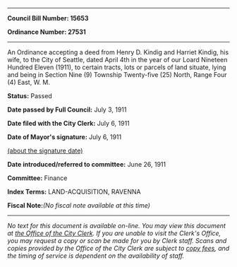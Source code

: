

********

**Council Bill Number: 15653**
   
**Ordinance Number: 27531**
********

 An Ordinance accepting a deed from Henry D. Kindig and Harriet Kindig, his wife, to the City of Seattle, dated April 4th in the year of our Loard Nineteen Hundred Eleven (1911), to certain tracts, lots or parcels of land situate, lying and being in Section Nine (9) Township Twenty-five (25) North, Range Four (4) East, W. M.

**Status:** Passed
   
**Date passed by Full Council:** July 3, 1911
   
**Date filed with the City Clerk:** July 6, 1911
   
**Date of Mayor's signature:** July 6, 1911
   
[(about the signature date)](/~public/approvaldate.htm)
   
   
   
**Date introduced/referred to committee:** June 26, 1911
   
**Committee:** Finance
   
   
**Index Terms:** LAND-ACQUISITION, RAVENNA

**Fiscal Note:**_(No fiscal note available at this time)_
********

_No text for this document is available on-line. You may view this document at [the Office of the City Clerk](http://www.seattle.gov/leg/clerk/contactUs.htm). If you are unable to visit the Clerk's Office, you may request a copy or scan be made for you by Clerk staff. Scans and copies provided by the Office of the City Clerk are subject to [copy fees](http://clerk.seattle.gov/~public/clerkfees.htm), and the timing of service is dependent on the availability of staff._

